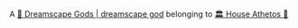 A [🛐 Dreamscape Gods | dreamscape god](../../-dreamscape-gods--dreamscape-god.md) belonging to [🏛 House Athetos 🖤](../../-house-athetos-.md)